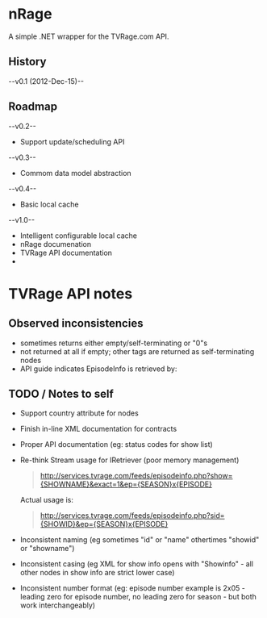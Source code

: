 nRage
===========

A simple .NET wrapper for the TVRage.com API.

History
-------

--v0.1 (2012-Dec-15)--

Roadmap
-------
--v0.2--
* Support update/scheduling API

--v0.3--
* Commom data model abstraction

--v0.4--
* Basic local cache 

--v1.0--
* Intelligent configurable local cache
* nRage documenation
* TVRage API documentation
* 


TVRage API notes
================

Observed inconsistencies
------------------------
* <ended> sometimes returns either empty/self-terminating or "0"s
* <AKAs> not returned at all if empty; other tags are returned as self-terminating nodes
* API guide indicates EpisodeInfo is retrieved by:

TODO / Notes to self
--------------------
* Support country attribute for <network> nodes
* Finish in-line XML documentation for contracts
* Proper API documentation (eg: status codes for show list)
* Re-think Stream usage for IRetriever (poor memory management)



	> http://services.tvrage.com/feeds/episodeinfo.php?show={SHOWNAME}&exact=1&ep={SEASON}x{EPISODE}

  Actual usage is:

	> http://services.tvrage.com/feeds/episodeinfo.php?sid={SHOWID}&ep={SEASON}x{EPISODE}

* Inconsistent naming (eg sometimes "id" or "name" othertimes "showid" or "showname")
* Inconsistent casing (eg XML for show info opens with "Showinfo" - all other nodes in show info are strict lower case)
* Inconsistent number format (eg: episode number example is 2x05 - leading zero for episode number, no leading zero for season - but both work interchangeably)